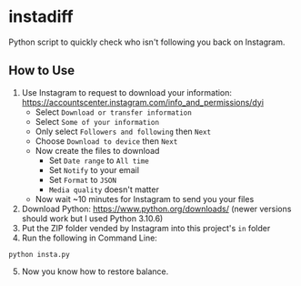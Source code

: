 # instadiff
Python script to quickly check who isn't following you back on Instagram.

## How to Use
1. Use Instagram to request to download your information: https://accountscenter.instagram.com/info_and_permissions/dyi
    - Select `Download or transfer information`
    - Select `Some of your information`
    - Only select `Followers and following` then `Next`
    - Choose `Download to device` then `Next`
    - Now create the files to download
        - Set `Date range` to `All time`
        - Set `Notify` to your email
        - Set `Format` to `JSON`
        - `Media quality` doesn't matter
    - Now wait ~10 minutes for Instagram to send you your files
2. Download Python: https://www.python.org/downloads/ (newer versions should work but I used Python 3.10.6)
3. Put the ZIP folder vended by Instagram into this project's `in` folder
4. Run the following in Command Line:
```
python insta.py
```
5. Now you know how to restore balance.
